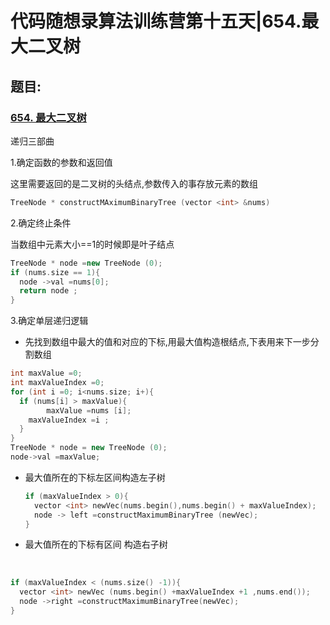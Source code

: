 # 代码随想录算法训练营第十五天|654.最大二叉树

## 题目:

### [654. 最大二叉树](https://leetcode.cn/problems/maximum-binary-tree/)

递归三部曲

1.确定函数的参数和返回值

这里需要返回的是二叉树的头结点,参数传入的事存放元素的数组

```c++
TreeNode * constructMAximumBinaryTree (vector <int> &nums)
```



2.确定终止条件

当数组中元素大小==1的时候即是叶子结点

```c++
TreeNode * node =new TreeNode (0);
if (nums.size == 1){
  node ->val =nums[0];
  return node ;
}
```



3.确定单层递归逻辑

- 先找到数组中最大的值和对应的下标,用最大值构造根结点,下表用来下一步分割数组

```c++
int maxValue =0;
int maxValueIndex =0;
for (int i =0; i<nums.size; i+){
  if (nums[i] > maxValue){
		maxValue =nums [i];
    maxValueIndex =i ;
  }
}
TreeNode * node = new TreeNode (0);
node->val =maxValue;
```



- 最大值所在的下标左区间构造左子树

  ```c++
  if (maxValueIndex > 0){
    vector <int> newVec(nums.begin(),nums.begin() + maxValueIndex);
    node -> left =constructMaximumBinaryTree (newVec);
  }
  ```

- 最大值所在的下标有区间 构造右子树

​	

```c++
if (maxValueIndex < (nums.size() -1)){
  vector <int> newVec (nums.begin() +maxValueIndex +1 ,nums.end());
  node ->right =constructMaximumBinaryTree(newVec);
}
```

